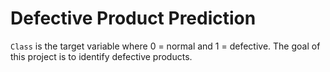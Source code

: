 # Defective Product Prediction

`Class` is the target variable where 0 = normal and 1 = defective. The goal of this project is to identify defective products.
